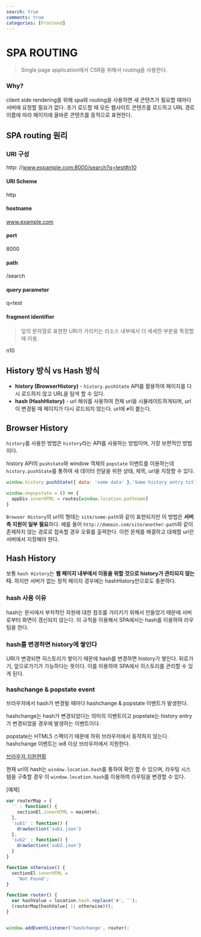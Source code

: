 ```yaml
---
search: true
comments: true
categories: [Frontend]
---
```


# SPA ROUTING

> Single page application에서 CSR을 위해서 routing을 사용한다.

### Why?

client side rendering을 위해 spa와 routing을 사용하면 새 콘텐츠가 필요할 때마다 서버에 요청할 필요가 없다. 초기 로드할 때 모든 웹사이트 콘텐츠를 로드하고 URL 경로 이름에 따라 페이지에 올바른 콘텐츠를 동적으로 표현한다.



## SPA routing 원리

### URI 구성

http: //www.expample.com:8000/search?q=test#n10

#### URI Scheme

http

#### hostname

www.example.com

#### port

8000

#### path

/search

#### query parameter

q=test

#### fragment identifier

> 앞의 문자열로 표현한 URI가 가리키는 리소스 내부에서 더 세세한 부분을 특정할 때 이용.

n10



## History 방식 vs Hash 방식

- **history (BrowserHistory)** - `history.pushState` API를 활용하여 페이지를 다시 로드하지 않고 URL을 탐색 할 수 있다.
- **hash (HashHistory)** - url 해쉬를 사용하여 전체 url을 시뮬레이트하게되며, url이 변경될 때 페이지가 다시 로드되지 않는다. url에 `#`이 붙는다.



## Browser History

`history`를 사용한 방법은 `history`라는 API를 사용하는 방법이며, 가장 보편적인 방법이다.

history API의 `pushstate`와 window 객체의 `popstate` 이벤트를 이용하는데 `history.pushState`를 통하여 새 데이터 전달을 위한 상태, 제목, url을 지정할 수 있다.

```js
window.history.pushState({ data: 'some data' },'Some history entry title', '/some-path')

window.onpopstate = () => {
  appDiv.innerHTML = routes[window.location.pathname]
}
```

`Browser History`의 url의 형태는 `site/some-path`와 같이 표현되지만 이 방법은 **서버 측 지원이 일부 필요**하다. 예를 들어 `http://domain.com/site/another-path`와 같이 존재하지 않는 경로로 접속할 경우 오류를 출력한다. 이런 문제를 해결하고 대체할 url은 서버에서 지정해야 한다.



## Hash History

보통 `hash History`는 **웹 페이지 내부에서 이동을 위할 것으로 history가 관리되지 않는다.** 하지만 서버가 없는 정적 페이지 경우에는 hashHistory만으로도 충분하다.



### hash 사용 이유

hash는 문서에서 부차적인 자원에 대한 참조를 가리키기 위해서 만들었기 때문에 서버로부터 화면이 갱신되지 않는다. 이 규칙을 이용해서 SPA에서는 hash를 이용하여 라우팅을 한다.



### hash를 변경하면 history에 쌓인다

URI가 변경되면 히스토리가 쌓이기 때문에 hash를 변경하면 history가 쌓인다. 뒤로가기, 앞으로가기가 가능하다는 뜻이다. 이를 이용하여 SPA에서 히스토리를 관리할 수 있게 된다.



### hashchange & popstate event

브라우저에서 hash가 변경될 때마다 hashchange & popstate 이벤트가 발생한다. 

hashchange는 hash가 변경되었다는 의미의 이벤트이고 popstate는 history entry가 변경되었을 경우에 발생하는 이벤트이다. 

popstate는 HTML5 스펙이기 때문에 하위 브라우저에서 동작하지 않는다. hashchange 이벤트는 ie8 이상 브라우저에서 지원한다.

[브라우저 지원현황](https://ko.wikipedia.org/wiki/HTML5)

현재 url의 hash는 `window.location.hash`를 통하여 확인 할 수 있으며, 라우팅 시스템을 구축할 경우 이 `window.location.hash`를 이용하여 라우팅을 변경할 수 있다.



[예제]

```js
var routerMap = {
  '' : function() {
    sectionEl.innerHTML = mainHtml;
  },
  'sub1' : function() {
    drawSection('sub1.json')
  },
  'sub2' : function() {
    drawSection('sub2.json')
  }
}

function otherwise() {
  sectionEl.innerHTML =
    'Not Found';
}

function router() {
  var hashValue = location.hash.replace('#', '');
  (routerMap[hashValue] || otherwise)();
}


window.addEventListener('hashchange', router);
```
